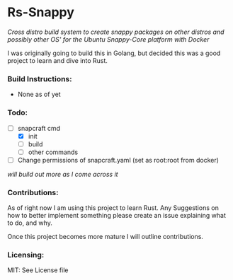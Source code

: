 # Rs-Snappy
_Cross distro build system to create snappy packages on other distros and possibly other OS' for the Ubuntu Snappy-Core platform with Docker_

I was originally going to build this in Golang, but decided this was a good project to learn and dive into Rust.

### Build Instructions:

* None as of yet

### Todo:

- [ ] snapcraft cmd
    - [x] init
    - [ ] build
    - [ ] other commands
- [ ] Change permissions of snapcraft.yaml (set as root:root from docker)

_will build out more as I come across it_

### Contributions:

As of right now I am using this project to learn Rust.  Any Suggestions on how to better implement something please create an issue explaining what to do, and why.

Once this project becomes more mature I will outline contributions.

### Licensing:
MIT: See License file
